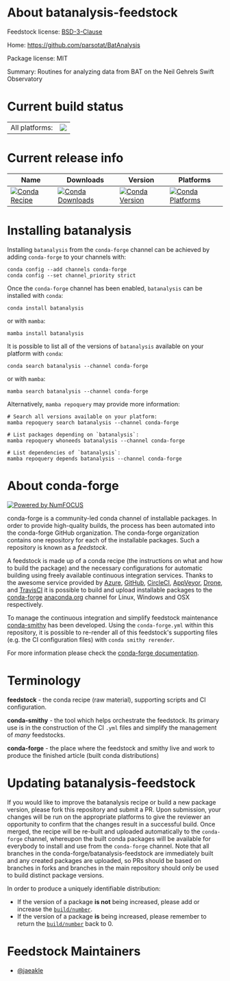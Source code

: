 About batanalysis-feedstock
===========================

Feedstock license: [BSD-3-Clause](https://github.com/conda-forge/batanalysis-feedstock/blob/main/LICENSE.txt)

Home: https://github.com/parsotat/BatAnalysis

Package license: MIT

Summary: Routines for analyzing data from BAT on the Neil Gehrels Swift Observatory

Current build status
====================


<table><tr><td>All platforms:</td>
    <td>
      <a href="https://dev.azure.com/conda-forge/feedstock-builds/_build/latest?definitionId=20499&branchName=main">
        <img src="https://dev.azure.com/conda-forge/feedstock-builds/_apis/build/status/batanalysis-feedstock?branchName=main">
      </a>
    </td>
  </tr>
</table>

Current release info
====================

| Name | Downloads | Version | Platforms |
| --- | --- | --- | --- |
| [![Conda Recipe](https://img.shields.io/badge/recipe-batanalysis-green.svg)](https://anaconda.org/conda-forge/batanalysis) | [![Conda Downloads](https://img.shields.io/conda/dn/conda-forge/batanalysis.svg)](https://anaconda.org/conda-forge/batanalysis) | [![Conda Version](https://img.shields.io/conda/vn/conda-forge/batanalysis.svg)](https://anaconda.org/conda-forge/batanalysis) | [![Conda Platforms](https://img.shields.io/conda/pn/conda-forge/batanalysis.svg)](https://anaconda.org/conda-forge/batanalysis) |

Installing batanalysis
======================

Installing `batanalysis` from the `conda-forge` channel can be achieved by adding `conda-forge` to your channels with:

```
conda config --add channels conda-forge
conda config --set channel_priority strict
```

Once the `conda-forge` channel has been enabled, `batanalysis` can be installed with `conda`:

```
conda install batanalysis
```

or with `mamba`:

```
mamba install batanalysis
```

It is possible to list all of the versions of `batanalysis` available on your platform with `conda`:

```
conda search batanalysis --channel conda-forge
```

or with `mamba`:

```
mamba search batanalysis --channel conda-forge
```

Alternatively, `mamba repoquery` may provide more information:

```
# Search all versions available on your platform:
mamba repoquery search batanalysis --channel conda-forge

# List packages depending on `batanalysis`:
mamba repoquery whoneeds batanalysis --channel conda-forge

# List dependencies of `batanalysis`:
mamba repoquery depends batanalysis --channel conda-forge
```


About conda-forge
=================

[![Powered by
NumFOCUS](https://img.shields.io/badge/powered%20by-NumFOCUS-orange.svg?style=flat&colorA=E1523D&colorB=007D8A)](https://numfocus.org)

conda-forge is a community-led conda channel of installable packages.
In order to provide high-quality builds, the process has been automated into the
conda-forge GitHub organization. The conda-forge organization contains one repository
for each of the installable packages. Such a repository is known as a *feedstock*.

A feedstock is made up of a conda recipe (the instructions on what and how to build
the package) and the necessary configurations for automatic building using freely
available continuous integration services. Thanks to the awesome service provided by
[Azure](https://azure.microsoft.com/en-us/services/devops/), [GitHub](https://github.com/),
[CircleCI](https://circleci.com/), [AppVeyor](https://www.appveyor.com/),
[Drone](https://cloud.drone.io/welcome), and [TravisCI](https://travis-ci.com/)
it is possible to build and upload installable packages to the
[conda-forge](https://anaconda.org/conda-forge) [anaconda.org](https://anaconda.org/)
channel for Linux, Windows and OSX respectively.

To manage the continuous integration and simplify feedstock maintenance
[conda-smithy](https://github.com/conda-forge/conda-smithy) has been developed.
Using the ``conda-forge.yml`` within this repository, it is possible to re-render all of
this feedstock's supporting files (e.g. the CI configuration files) with ``conda smithy rerender``.

For more information please check the [conda-forge documentation](https://conda-forge.org/docs/).

Terminology
===========

**feedstock** - the conda recipe (raw material), supporting scripts and CI configuration.

**conda-smithy** - the tool which helps orchestrate the feedstock.
                   Its primary use is in the construction of the CI ``.yml`` files
                   and simplify the management of *many* feedstocks.

**conda-forge** - the place where the feedstock and smithy live and work to
                  produce the finished article (built conda distributions)


Updating batanalysis-feedstock
==============================

If you would like to improve the batanalysis recipe or build a new
package version, please fork this repository and submit a PR. Upon submission,
your changes will be run on the appropriate platforms to give the reviewer an
opportunity to confirm that the changes result in a successful build. Once
merged, the recipe will be re-built and uploaded automatically to the
`conda-forge` channel, whereupon the built conda packages will be available for
everybody to install and use from the `conda-forge` channel.
Note that all branches in the conda-forge/batanalysis-feedstock are
immediately built and any created packages are uploaded, so PRs should be based
on branches in forks and branches in the main repository should only be used to
build distinct package versions.

In order to produce a uniquely identifiable distribution:
 * If the version of a package **is not** being increased, please add or increase
   the [``build/number``](https://docs.conda.io/projects/conda-build/en/latest/resources/define-metadata.html#build-number-and-string).
 * If the version of a package **is** being increased, please remember to return
   the [``build/number``](https://docs.conda.io/projects/conda-build/en/latest/resources/define-metadata.html#build-number-and-string)
   back to 0.

Feedstock Maintainers
=====================

* [@jaeakle](https://github.com/jaeakle/)

